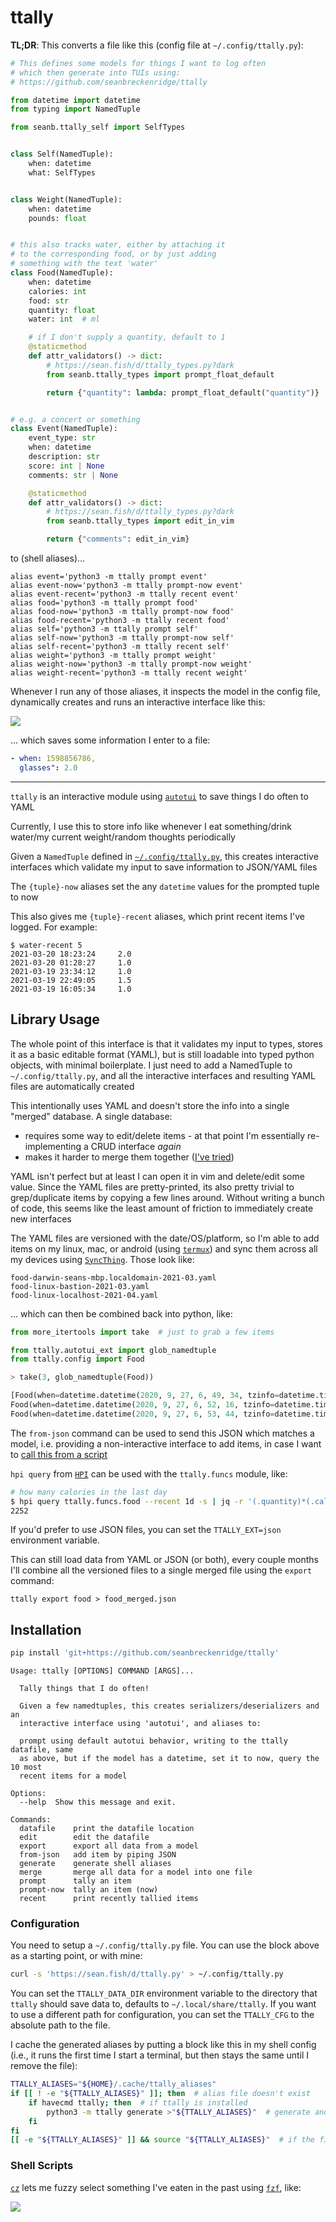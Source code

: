 # ttally

**TL;DR**: This converts a file like this (config file at `~/.config/ttally.py`):

```python
# This defines some models for things I want to log often
# which then generate into TUIs using:
# https://github.com/seanbreckenridge/ttally

from datetime import datetime
from typing import NamedTuple

from seanb.ttally_self import SelfTypes


class Self(NamedTuple):
    when: datetime
    what: SelfTypes


class Weight(NamedTuple):
    when: datetime
    pounds: float


# this also tracks water, either by attaching it
# to the corresponding food, or by just adding
# something with the text 'water'
class Food(NamedTuple):
    when: datetime
    calories: int
    food: str
    quantity: float
    water: int  # ml

    # if I don't supply a quantity, default to 1
    @staticmethod
    def attr_validators() -> dict:
        # https://sean.fish/d/ttally_types.py?dark
        from seanb.ttally_types import prompt_float_default

        return {"quantity": lambda: prompt_float_default("quantity")}


# e.g. a concert or something
class Event(NamedTuple):
    event_type: str
    when: datetime
    description: str
    score: int | None
    comments: str | None

    @staticmethod
    def attr_validators() -> dict:
        # https://sean.fish/d/ttally_types.py?dark
        from seanb.ttally_types import edit_in_vim

        return {"comments": edit_in_vim}
```

to (shell aliases)...

```
alias event='python3 -m ttally prompt event'
alias event-now='python3 -m ttally prompt-now event'
alias event-recent='python3 -m ttally recent event'
alias food='python3 -m ttally prompt food'
alias food-now='python3 -m ttally prompt-now food'
alias food-recent='python3 -m ttally recent food'
alias self='python3 -m ttally prompt self'
alias self-now='python3 -m ttally prompt-now self'
alias self-recent='python3 -m ttally recent self'
alias weight='python3 -m ttally prompt weight'
alias weight-now='python3 -m ttally prompt-now weight'
alias weight-recent='python3 -m ttally recent weight'
```

Whenever I run any of those aliases, it inspects the model in the config file, dynamically creates and runs an interactive interface like this:

<img src="https://raw.githubusercontent.com/seanbreckenridge/autotui/master/.assets/builtin_demo.gif">

... which saves some information I enter to a file:

```yaml
- when: 1598856786,
  glasses": 2.0
```

---

`ttally` is an interactive module using [`autotui`](https://github.com/seanbreckenridge/autotui) to save things I do often to YAML

Currently, I use this to store info like whenever I eat something/drink water/my current weight/random thoughts periodically

Given a `NamedTuple` defined in [`~/.config/ttally.py`](https://sean.fish/d/ttally.py?dark), this creates interactive interfaces which validate my input to save information to JSON/YAML files

The `{tuple}-now` aliases set the any `datetime` values for the prompted tuple to now

This also gives me `{tuple}-recent` aliases, which print recent items I've logged. For example:

```
$ water-recent 5
2021-03-20 18:23:24     2.0
2021-03-20 01:28:27     1.0
2021-03-19 23:34:12     1.0
2021-03-19 22:49:05     1.5
2021-03-19 16:05:34     1.0
```

## Library Usage

The whole point of this interface is that it validates my input to types, stores it as a basic editable format (YAML), but is still loadable into typed python objects, with minimal boilerplate. I just need to add a NamedTuple to `~/.config/ttally.py`, and all the interactive interfaces and resulting YAML files are automatically created

This intentionally uses YAML and doesn't store the info into a single "merged" database. A single database:

- requires some way to edit/delete items - at that point I'm essentially re-implementing a CRUD interface _again_
- makes it harder to merge them together ([I've tried](https://github.com/seanbreckenridge/calories-scripts/blob/master/calmerge))

YAML isn't perfect but at least I can open it in vim and delete/edit some value. Since the YAML files are pretty-printed, its also pretty trivial to grep/duplicate items by copying a few lines around. Without writing a bunch of code, this seems like the least amount of friction to immediately create new interfaces

The YAML files are versioned with the date/OS/platform, so I'm able to add items on my linux, mac, or android (using [`termux`](https://termux.com/)) and sync them across all my devices using [`SyncThing`](https://syncthing.net/). Those look like:

```
food-darwin-seans-mbp.localdomain-2021-03.yaml
food-linux-bastion-2021-03.yaml
food-linux-localhost-2021-04.yaml
```

... which can then be combined back into python, like:

```python
from more_itertools import take  # just to grab a few items

from ttally.autotui_ext import glob_namedtuple
from ttally.config import Food

> take(3, glob_namedtuple(Food))

[Food(when=datetime.datetime(2020, 9, 27, 6, 49, 34, tzinfo=datetime.timezone.utc), calories=440, food='ramen, egg'),
Food(when=datetime.datetime(2020, 9, 27, 6, 52, 16, tzinfo=datetime.timezone.utc), calories=160, food='2 eggs'),
Food(when=datetime.datetime(2020, 9, 27, 6, 53, 44, tzinfo=datetime.timezone.utc), calories=50, food='ginger chai')]
```

The `from-json` command can be used to send this JSON which matches a model, i.e. providing a non-interactive interface to add items, in case I want to [call this from a script](bin/cz)

`hpi query` from [`HPI`](https://github.com/seanbreckenridge/HPI) can be used with the `ttally.funcs` module, like:

```bash
# how many calories in the last day
$ hpi query ttally.funcs.food --recent 1d -s | jq -r '(.quantity)*(.calories)' | datamash sum 1
2252
```

If you'd prefer to use JSON files, you can set the `TTALLY_EXT=json` environment variable.

This can still load data from YAML or JSON (or both), every couple months I'll combine all the versioned files to a single merged file using the `export` command:

```
ttally export food > food_merged.json
```

## Installation

```bash
pip install 'git+https://github.com/seanbreckenridge/ttally'
```

```
Usage: ttally [OPTIONS] COMMAND [ARGS]...

  Tally things that I do often!

  Given a few namedtuples, this creates serializers/deserializers and an
  interactive interface using 'autotui', and aliases to:

  prompt using default autotui behavior, writing to the ttally datafile, same
  as above, but if the model has a datetime, set it to now, query the 10 most
  recent items for a model

Options:
  --help  Show this message and exit.

Commands:
  datafile    print the datafile location
  edit        edit the datafile
  export      export all data from a model
  from-json   add item by piping JSON
  generate    generate shell aliases
  merge       merge all data for a model into one file
  prompt      tally an item
  prompt-now  tally an item (now)
  recent      print recently tallied items
```

### Configuration

You need to setup a `~/.config/ttally.py` file. You can use the block above as a starting point, or with mine:

```bash
curl -s 'https://sean.fish/d/ttally.py' > ~/.config/ttally.py
```

You can set the `TTALLY_DATA_DIR` environment variable to the directory that `ttally` should save data to, defaults to `~/.local/share/ttally`. If you want to use a different path for configuration, you can set the `TTALLY_CFG` to the absolute path to the file.

I cache the generated aliases by putting a block like this in my shell config (i.e., it runs the first time I start a terminal, but then stays the same until I remove the file):

```bash
TTALLY_ALIASES="${HOME}/.cache/ttally_aliases"
if [[ ! -e "${TTALLY_ALIASES}" ]]; then  # alias file doesn't exist
	if havecmd ttally; then  # if ttally is installed
		python3 -m ttally generate >"${TTALLY_ALIASES}"  # generate and save the aliases
	fi
fi
[[ -e "${TTALLY_ALIASES}" ]] && source "${TTALLY_ALIASES}"  # if the file exists, make the aliases available
```

### Shell Scripts

[`cz`](bin/cz) lets me fuzzy select something I've eaten in the past using [`fzf`](https://github.com/junegunn/fzf), like:

![](https://raw.githubusercontent.com/seanbreckenridge/calories-fzf/master/demo.gif)
